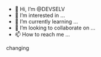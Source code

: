 - 👋 Hi, I’m @DEVSELV
- 👀 I’m interested in ...
- 🌱 I’m currently learning ...
- 💞️ I’m looking to collaborate on ...
- 📫 How to reach me ...

<!---
DEVSELV/DEVSELV is a ✨ special ✨ repository because its `README.md` (this file) appears on your GitHub profile.
You can click the Preview link to take a look at your changes.
--->
changing

